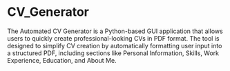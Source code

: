 # CV_Generator
The Automated CV Generator is a Python-based GUI application that allows users to quickly create professional-looking CVs in PDF format. The tool is designed to simplify CV creation by automatically formatting user input into a structured PDF, including sections like Personal Information, Skills, Work Experience, Education, and About Me.
